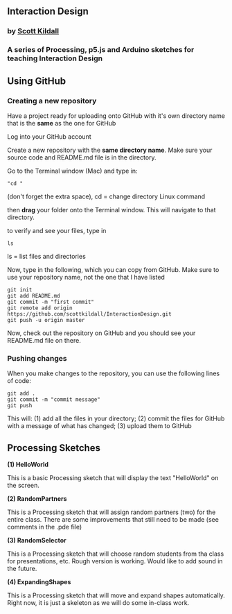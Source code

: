 ## Interaction Design

###  by [Scott Kildall](www.kildall.com)


### A series of Processing, p5.js and Arduino sketches for teaching Interaction Design


## Using GitHub
### Creating a new repository

Have a project ready for uploading onto GitHub with it's own directory name that is the **same** as the one for GitHub

Log into your GitHub account

Create a new repository with the **same directory name**. Make sure your source code and README.md file is in the directory.

Go to the Terminal window (Mac) and type in:

	"cd "
(don't forget the extra space), cd = change directory Linux command

then **drag** your folder onto the Terminal window. This will navigate to that directory.

to verify and see your files, type in
	
	ls


ls = list files and directories


Now, type in the following, which you can copy from GitHub. Make sure to use your repository name, not the one that I have listed


	git init
	git add README.md
	git commit -m "first commit"
	git remote add origin https://github.com/scottkildall/InteractionDesign.git
	git push -u origin master
	
	

Now, check out the repository on GitHub and you should see your README.md file on there. 

### Pushing changes

When you make changes to the repository, you can use the following lines of code:

	git add .
	git commit -m "commit message"
	git push

This will:
(1) add all the files in your directory; (2) commit the files for GitHub with a message of what has changed; (3) upload them to GitHub

## Processing Sketches

**(1) HelloWorld**

This is a basic Processing sketch that will display the text "HelloWorld" on the screen. 

**(2) RandomPartners**

This is a Processing sketch that will assign random partners (two) for the entire class. There are some  improvements that still need to be made (see comments in the .pde file)

**(3) RandomSelector**

This is a Processing sketch that will choose random students from tha class for presentations, etc. Rough version is working. Would like to add sound in the future.

**(4) ExpandingShapes**

This is a Processing sketch that will move and expand shapes automatically. Right now, it is just a skeleton as we will do some in-class work.
